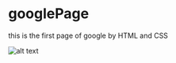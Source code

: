 # googlePage
this is the first page of google by HTML and CSS 



![alt text](https://github.com/[username]/[reponame]/blob/[branch]/image.jpg?raw=true)
